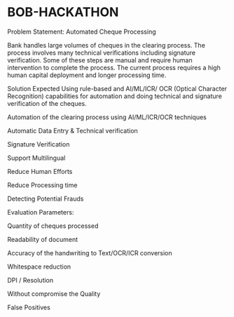 # BOB-HACKATHON

Problem Statement:
Automated Cheque Processing

Bank handles large volumes of cheques in the clearing process. The process involves many technical verifications including signature verification. Some of these steps are manual and require human intervention to complete the process. The current process requires a high human capital deployment and longer processing time.


Solution Expected
Using rule-based and AI/ML/ICR/ OCR (Optical Character Recognition) capabilities for automation and doing technical and signature verification of the cheques.

Automation of the clearing process using AI/ML/ICR/OCR techniques

Automatic Data Entry & Technical verification 

Signature Verification

Support Multilingual 

Reduce Human Efforts

Reduce Processing time 

Detecting Potential Frauds



Evaluation Parameters:

Quantity of cheques processed 

Readability of document

Accuracy of the handwriting to Text/OCR/ICR conversion

Whitespace reduction

DPI / Resolution

Without compromise the Quality

False Positives
